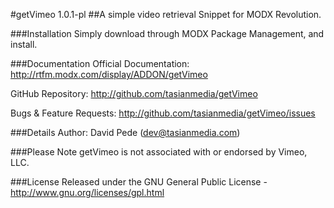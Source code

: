 #getVimeo 1.0.1-pl
##A simple video retrieval Snippet for MODX Revolution.

###Installation
Simply download through MODX Package Management, and install.

###Documentation
Official Documentation:
http://rtfm.modx.com/display/ADDON/getVimeo

GitHub Repository:
http://github.com/tasianmedia/getVimeo

Bugs & Feature Requests:
http://github.com/tasianmedia/getVimeo/issues

###Details
Author: David Pede (dev@tasianmedia.com)

###Please Note
getVimeo is not associated with or endorsed by Vimeo, LLC.

###License
Released under the GNU General Public License - http://www.gnu.org/licenses/gpl.html